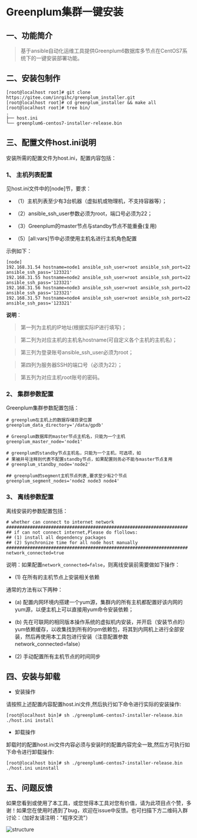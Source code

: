 # Greenplum集群一键安装

## 一、功能简介

> 基于ansible自动化运维工具提供Greenplum6数据库多节点在CentOS7系统下的一键安装部署功能。

## 二、安装包制作

```
[root@localhost root]# git clone  https://gitee.com/inrgihc/greenplum_installer.git
[root@localhost root]# cd greenplum_installer && make all
[root@localhost root]# tree bin/
.
├── host.ini
└── greenplum6-centos7-installer-release.bin
```

## 三、配置文件host.ini说明

安装所需的配置文件为host.ini，配置内容包括：

### 1、 主机列表配置

见host.ini文件中的[node]节，要求：

- （1）主机列表至少有3台机器（虚拟机或物理机，不支持容器等）；

- （2）ansible_ssh_user参数必须为root，端口号必须为22；

- （3）Greenplum的master节点与standby节点不能重叠(复用)

- （5）[all:vars]节中必须使用主机名进行主机角色配置

示例如下：

```
[node]
192.168.31.54 hostname=node1 ansible_ssh_user=root ansible_ssh_port=22 ansible_ssh_pass='123321'
192.168.31.55 hostname=node2 ansible_ssh_user=root ansible_ssh_port=22 ansible_ssh_pass='123321'
192.168.31.56 hostname=node3 ansible_ssh_user=root ansible_ssh_port=22 ansible_ssh_pass='123321'
192.168.31.57 hostname=node4 ansible_ssh_user=root ansible_ssh_port=22 ansible_ssh_pass='123321'
```

**说明**：

> 第一列为主机的IP地址(根据实际IP进行填写)；

> 第二列为对应主机的主机名hostname(可自定义各个主机的主机名)；

> 第三列为登录账号ansible_ssh_user必须为root；

> 第四列为服务器SSH的端口号（必须为22）；

> 第五列为对应主机root账号的密码。

### 2、 集群参数配置

Greenplum集群参数配置包括：

```
# greenplum在主机上的数据存储目录位置
greenplum_data_directory='/data/gpdb'

# Greenplum数据库的master节点主机名，只能为一个主机
greenplum_master_node='node1'

# greenplum的standby节点主机名，只能为一个主机，可选项，如
# 果被井号注释则代表不配置standby节点，如果配置则务必不能与master节点复用
# greenplum_standby_node='node2'

## greenplum的segment主机节点列表,要求至少有2个节点
greenplum_segment_nodes='node2 node3 node4'
```

### 3、 离线参数配置

离线安装的参数配置包括：

```
# whether can connect to internet network
#####################################################################
## if can not connect internet,Please do flollows:
## (1) install all dependency packages
## (2) Synchronize time for all node host manually
#####################################################################
network_connected=true
```

说明：如果配置```network_connected=false```，则离线安装前需要做如下操作：

- (1) 在所有的主机节点上安装相关依赖

通常的方法有以下两种：

  - (a) 配置内网环境内搭建一个yum源，集群内的所有主机都配置好该内网的yum源，以便主机上可以直接用yum命令安装依赖；

  - (b) 先在可联网的相同版本操作系统的虚拟机内安装，并开启（安装节点的）yum依赖缓存，以收集找到所有的rpm依赖包，将其到内网机上进行全部安装，然后再使用本工具包进行安装（注意配置参数network_connected=false）

- (2) 手动配置所有主机节点的时间同步

## 四、安装与卸载

- 安装操作

请按照上述配置内容配置host.ini文件,然后执行如下命令进行实际的安装操作:

```
[root@localhost bin]# sh ./greenplum6-centos7-installer-release.bin ./host.ini install
```

- 卸载操作

卸载时的配置host.ini文件内容必须与安装时的配置内容完全一致,然后方可执行如下命令进行卸载操作:

```
[root@localhost bin]# sh ./greenplum6-centos7-installer-release.bin ./host.ini uninstall
```

## 五、问题反馈

如果您看到或使用了本工具，或您觉得本工具对您有价值，请为此项目点个赞，多谢！如果您在使用时遇到了bug，欢迎在issue中反馈。也可扫描下方二维码入群讨论：（加好友请注明："程序交流"）

![structure](https://gitee.com/inrgihc/dbswitch/raw/master/images/weixin.PNG)


